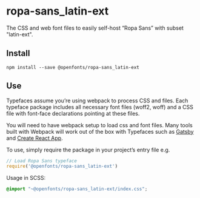 
# ropa-sans_latin-ext

The CSS and web font files to easily self-host “Ropa Sans” with subset "latin-ext".

## Install

`npm install --save @openfonts/ropa-sans_latin-ext`

## Use

Typefaces assume you’re using webpack to process CSS and files. Each typeface
package includes all necessary font files (woff2, woff) and a CSS file with
font-face declarations pointing at these files.

You will need to have webpack setup to load css and font files. Many tools built
with Webpack will work out of the box with Typefaces such as [Gatsby](https://github.com/gatsbyjs/gatsby)
and [Create React App](https://github.com/facebookincubator/create-react-app).

To use, simply require the package in your project’s entry file e.g.

```javascript
// Load Ropa Sans typeface
require('@openfonts/ropa-sans_latin-ext')
```

Usage in SCSS:
```scss
@import "~@openfonts/ropa-sans_latin-ext/index.css";
```
